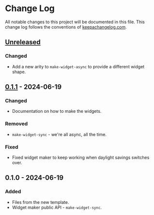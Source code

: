 # Change Log
All notable changes to this project will be documented in this file. This change log follows the conventions of [keepachangelog.com](http://keepachangelog.com/).

## [Unreleased]
### Changed
- Add a new arity to `make-widget-async` to provide a different widget shape.

## [0.1.1] - 2024-06-19
### Changed
- Documentation on how to make the widgets.

### Removed
- `make-widget-sync` - we're all async, all the time.

### Fixed
- Fixed widget maker to keep working when daylight savings switches over.

## 0.1.0 - 2024-06-19
### Added
- Files from the new template.
- Widget maker public API - `make-widget-sync`.

[Unreleased]: https://sourcehost.site/your-name/tp_clojure_lf/compare/0.1.1...HEAD
[0.1.1]: https://sourcehost.site/your-name/tp_clojure_lf/compare/0.1.0...0.1.1
